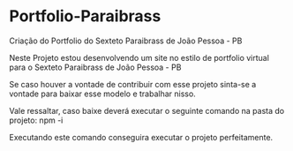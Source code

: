 # Portfolio-Paraibrass
Criação do Portfolio do Sexteto Paraibrass de João Pessoa - PB

Neste Projeto estou desenvolvendo um site no estilo de portfolio virtual para o Sexteto Paraibrass de João Pessoa - PB

Se caso houver a vontade de contribuir com esse projeto sinta-se a vontade para baixar esse modelo e trabalhar nisso.

Vale ressaltar, caso baixe deverá executar o seguinte comando na pasta do projeto:
  npm -i 
  
 Executando este comando conseguira executar o projeto perfeitamente.
